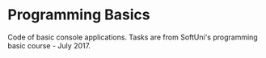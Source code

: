 # Programming Basics
Code of basic console applications. Tasks are from SoftUni's programming basic course - July 2017.
